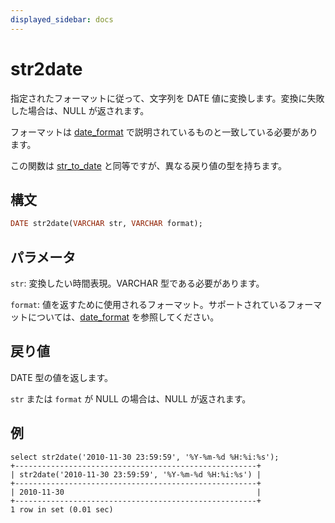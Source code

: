 ```yaml
---
displayed_sidebar: docs
---
```


# str2date

指定されたフォーマットに従って、文字列を DATE 値に変換します。変換に失敗した場合は、NULL が返されます。

フォーマットは [date_format](./date_format.md) で説明されているものと一致している必要があります。

この関数は [str_to_date](../date-time-functions/str_to_date.md) と同等ですが、異なる戻り値の型を持ちます。

## 構文

```Haskell
DATE str2date(VARCHAR str, VARCHAR format);
```

## パラメータ

`str`: 変換したい時間表現。VARCHAR 型である必要があります。

`format`: 値を返すために使用されるフォーマット。サポートされているフォーマットについては、[date_format](./date_format.md) を参照してください。

## 戻り値

DATE 型の値を返します。

`str` または `format` が NULL の場合は、NULL が返されます。

## 例

```Plain
select str2date('2010-11-30 23:59:59', '%Y-%m-%d %H:%i:%s');
+------------------------------------------------------+
| str2date('2010-11-30 23:59:59', '%Y-%m-%d %H:%i:%s') |
+------------------------------------------------------+
| 2010-11-30                                           |
+------------------------------------------------------+
1 row in set (0.01 sec)
```